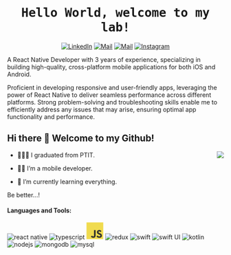<h1 align='center'><samp><strong>Hello World, welcome to my lab!</strong></samp></h1>
<div align='center'>
  
  [![LinkedIn](https://custom-icon-badges.demolab.com/badge/LinkedIn-Phuong%20Duong-blue?logo=linkedin-white&logoColor=fff)](https://www.linkedin.com/in/phuong-duong-018b4834b/)
  [![Mail](https://img.shields.io/badge/Gmail-D14836?logo=gmail&logoColor=white)](mailto:dqphuong2k2@gmail.com)
  [![Mail](https://img.shields.io/badge/Facebook-%231877F2.svg?logo=Facebook&logoColor=white)](https://www.facebook.com/dqphuong.2k2)
  [![Instagram](https://img.shields.io/badge/Instagram-%23E4405F.svg?logo=Instagram&logoColor=white)](https://www.instagram.com/_dqphuong2k2_)
  
</div>
A React Native Developer with 3 years of experience, specializing in building high-quality, cross-platform mobile applications for both iOS and Android. 

Proficient in developing responsive and user-friendly apps, leveraging the power of React Native to deliver seamless performance across different platforms. Strong problem-solving and troubleshooting skills enable me to efficiently address any issues that may arise, ensuring optimal app functionality and performance.

## Hi there 👋 Welcome to my Github!

<img align="right" src="https://media0.giphy.com/media/v1.Y2lkPTc5MGI3NjExNDlnZHdqbGQzZTlwZno3M2ExaTRjZ2puMnBwcXBlaHhiZXF0MTFuZSZlcD12MV9pbnRlcm5hbF9naWZfYnlfaWQmY3Q9Zw/scZPhLqaVOM1qG4lT9/giphy.gif" height="200" />

- 👨🏻‍🎓 I graduated from PTIT.

- 👨‍💻 I’m a mobile developer.
  
- 🌱 I’m currently learning everything.

Be better...!

<h4 align="left">Languages and Tools:</h4>
<p align="left"> 
  <img src="https://upload.wikimedia.org/wikipedia/commons/thumb/a/a7/React-icon.svg/640px-React-icon.svg.png" alt="react native" width="40" height="40"/> <!-- React Native -->
  <img src="https://www.svgrepo.com/show/374146/typescript-official.svg" alt="typescript" width="40" height="40"/> <!-- Typescript -->
  <img src="https://raw.githubusercontent.com/devicons/devicon/master/icons/javascript/javascript-original.svg" alt="javascript" width="40" height="40"/> <!-- Javascript -->
  <img src="https://www.svgrepo.com/show/303557/redux-logo.svg" alt="redux" width="40" height="40"/> <!-- Redux -->
  <img src="https://www.svgrepo.com/show/374112/swift.svg" alt="swift" width="40" height="40"/> <!-- Swift -->
 <img src="https://img.icons8.com/fluent/512/swiftui.png" alt="swift UI" width="40" height="40"/> <!-- Swift UI -->
  <img src="https://upload.wikimedia.org/wikipedia/commons/thumb/0/06/Kotlin_Icon.svg/1200px-Kotlin_Icon.svg.png" alt="kotlin" width="40" height="40"/> 
  <img src="https://www.svgrepo.com/show/354119/nodejs-icon.svg" alt="nodejs" width="40" height="40"/> 
  <img src="https://encrypted-tbn0.gstatic.com/images?q=tbn:ANd9GcTrjABweqT7gL00cuGom4aYvIzD9KINiaj-iA&s" alt="mongodb" width="40" height="40"/> 
  <img src="https://www.svgrepo.com/show/303251/mysql-logo.svg" alt="mysql" width="40" height="40"/> </p>
<!--
**phuongduong2k2/phuongduong2k2** is a ✨ _special_ ✨ repository because its `README.md` (this file) appears on your GitHub profile.

<h3 align="left">Connect with me:</h3>
<p align="left">
<a href="https://fb.com/https://www.facebook.com/dqphuong.2k2" target="blank"><img align="center" src="https://raw.githubusercontent.com/rahuldkjain/github-profile-readme-generator/master/src/images/icons/Social/facebook.svg" alt="https://www.facebook.com/dqphuong.2k2" height="30" width="40" /></a>
</p>

Here are some ideas to get you started:

- 🔭 I’m currently working on ...
- 🌱 I’m currently learning ...
- 👯 I’m looking to collaborate on ...
- 🤔 I’m looking for help with ...
- 💬 Ask me about ...
- 📫 How to reach me: ...
- 😄 Pronouns: ...
- ⚡ Fun fact: ...
-->

